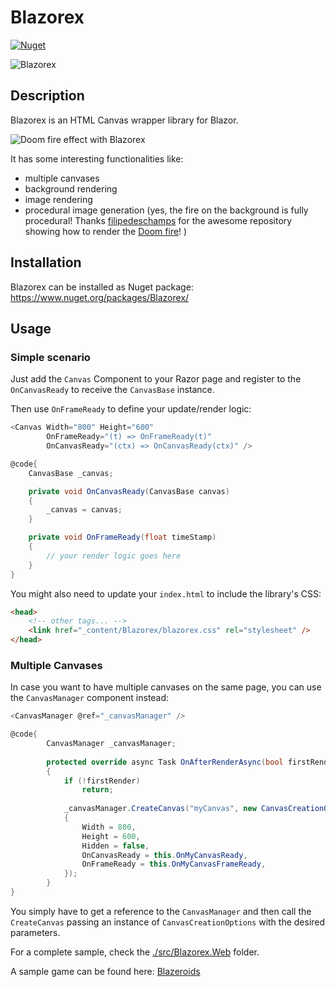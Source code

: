 # Blazorex
[![Nuget](https://img.shields.io/nuget/v/Blazorex?style=plastic)](https://www.nuget.org/packages/Blazorex/)

![Blazorex](https://raw.githubusercontent.com/mizrael/Blazorex/refs/heads/master/blazorex-logo.png)

## Description
Blazorex is an HTML Canvas wrapper library for Blazor.

![Doom fire effect with Blazorex](https://raw.githubusercontent.com/mizrael/Blazorex/master/sample.gif "Blazorex")

It has some interesting functionalities like:
- multiple canvases
- background rendering
- image rendering
- procedural image generation (yes, the fire on the background is fully procedural!
Thanks [filipedeschamps](https://github.com/filipedeschamps) for the awesome repository showing how to render the [Doom fire](https://github.com/filipedeschamps/doom-fire-algorithm)! )

## Installation
Blazorex can be installed as Nuget package: https://www.nuget.org/packages/Blazorex/

## Usage

### Simple scenario

Just add the `Canvas` Component to your Razor page and register to the `OnCanvasReady` to receive the `CanvasBase` instance.

Then use `OnFrameReady` to define your update/render logic:

```csharp
<Canvas Width="800" Height="600" 
        OnFrameReady="(t) => OnFrameReady(t)"
        OnCanvasReady="(ctx) => OnCanvasReady(ctx)" />

@code{
    CanvasBase _canvas;

    private void OnCanvasReady(CanvasBase canvas)
    {
        _canvas = canvas;
    }

    private void OnFrameReady(float timeStamp)
    {
        // your render logic goes here
    }
}

```

You might also need to update your `index.html` to include the library's CSS:
```html
<head>
    <!-- other tags... -->
    <link href="_content/Blazorex/blazorex.css" rel="stylesheet" />
</head>
```

### Multiple Canvases
In case you want to have multiple canvases on the same page, you can use the `CanvasManager` component instead:

```csharp
<CanvasManager @ref="_canvasManager" />

@code{
        CanvasManager _canvasManager;
        
        protected override async Task OnAfterRenderAsync(bool firstRender)
        {
            if (!firstRender)
                return;
        
            _canvasManager.CreateCanvas("myCanvas", new CanvasCreationOptions()
            {
                Width = 800,
                Height = 600,
                Hidden = false,
                OnCanvasReady = this.OnMyCanvasReady,
                OnFrameReady = this.OnMyCanvasFrameReady,
            });
        }
}
```

You simply have to get a reference to the `CanvasManager` and then call the `CreateCanvas` passing an instance of `CanvasCreationOptions` with the desired parameters. 

For a complete sample, check the [./src/Blazorex.Web](./src/Blazorex.Samples) folder. 

A sample game can be found here: [Blazeroids](https://github.com/mizrael/Blazeroids)
